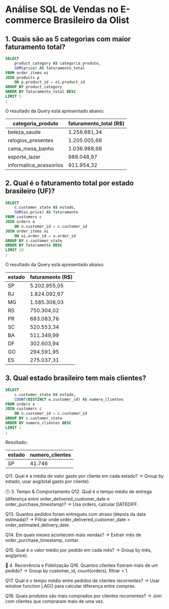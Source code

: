 # Análise SQL de Vendas no E-commerce Brasileiro da Olist

## 1. Quais são as 5 categorias com maior faturamento total?

```sql
SELECT 
	product_category AS categoria_produto,
	SUM(price) AS faturamento_total
FROM order_items oi
JOIN products p
	ON p.product_id = oi.product_id
GROUP BY product_category
ORDER BY faturamento_total DESC
LIMIT 5
;
```
O resultado da Query está apresentado abaixo:

| categoria_produto         | faturamento_total (R$) |
|---------------------------|------------------------|
| beleza_saude              | 1.258.681,34           |
| relogios_presentes        | 1.205.005,68           |
| cama_mesa_banho           | 1.036.988,68           |
| esporte_lazer             |   988.048,97           |
| informatica_acessorios    |   911.954,32           |

## 2. Qual é o faturamento total por estado brasileiro (UF)?

```sql
SELECT 
	c.customer_state AS estado,
	SUM(oi.price) AS faturamento
FROM customers c
JOIN orders o 
	ON o.customer_id = c.customer_id
JOIN order_items oi
	ON oi.order_id = o.order_id
GROUP BY c.customer_state
ORDER BY faturamento DESC
LIMIT 10
;
```
O resultado da Query está apresentado abaixo:

| estado | faturamento (R$) |
|--------|------------------|
| SP     | 5.202.955,05     |
| RJ     | 1.824.092,67     |
| MG     | 1.585.308,03     |
| RS     |   750.304,02     |
| PR     |   683.083,76     |
| SC     |   520.553,34     |
| BA     |   511.349,99     |
| DF     |   302.603,94     |
| GO     |   294.591,95     |
| ES     |   275.037,31     |

## 3. Qual estado brasileiro tem mais clientes?

```sql
SELECT 
	c.customer_state AS estado,
	COUNT(DISTINCT o.customer_id) AS numero_clientes
FROM orders o
JOIN customers c
	ON o.customer_id = c.customer_id
GROUP BY c.customer_state
ORDER BY numero_clientes DESC
LIMIT 1
;
```

Resultado:

| estado | numero_clientes |
|--------|-----------------|
| SP     | 41.746          |









Q11. Qual é a média de valor gasto por cliente em cada estado?
→ Group by estado, usar avg(total gasto por cliente).

🕒 3. Tempo & Comportamento
Q12. Qual é o tempo médio de entrega (diferença entre order_delivered_customer_date e order_purchase_timestamp)?
→ Usa orders, calcular DATEDIFF.

Q13. Quantos pedidos foram entregues com atraso (depois da data estimada)?
→ Filtrar onde order_delivered_customer_date > order_estimated_delivery_date.

Q14. Em quais meses acontecem mais vendas?
→ Extrair mês de order_purchase_timestamp, contar.

Q15. Qual é o valor médio por pedido em cada mês?
→ Group by mês, avg(price).

🔄 4. Recorrência e Fidelização
Q16. Quantos clientes fizeram mais de um pedido?
→ Group by customer_id, count(orders), filtrar > 1.

Q17. Qual é o tempo médio entre pedidos de clientes recorrentes?
→ Usar window function LAG() para calcular diferença entre compras.

Q18. Quais produtos são mais comprados por clientes recorrentes?
→ Join com clientes que compraram mais de uma vez.
